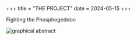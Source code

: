 +++
title = "THE PROJECT"
date = 2024-05-15
+++

Fighting the Phosphogeddon

![graphical abstract](graphical_abstract.png)

